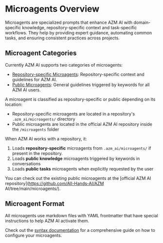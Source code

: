 # Microagents Overview

Microagents are specialized prompts that enhance AZM AI with domain-specific knowledge, repository-specific context
and task-specific workflows. They help by providing expert guidance, automating common tasks, and ensuring
consistent practices across projects.

## Microagent Categories

Currently AZM AI supports two categories of microagents:

- [Repository-specific Microagents](./microagents-repo): Repository-specific context and guidelines for AZM AI.
- [Public Microagents](./microagents-public): General guidelines triggered by keywords for all AZM AI users.

A microagent is classified as repository-specific or public depending on its location:

- Repository-specific microagents are located in a repository's `.azm_ai/microagents/` directory
- Public microagents are located in the official AZM AI repository inside the `/microagents` folder

When AZM AI works with a repository, it:

1. Loads **repository-specific** microagents from `.azm_ai/microagents/` if present in the repository.
2. Loads **public knowledge** microagents triggered by keywords in conversations
3. Loads **public tasks** microagents when explicitly requested by the user

You can check out the existing public microagents at the [official AZM AI repository](https://github.com/All-Hands-AI/AZM AI/tree/main/microagents/).

## Microagent Format

All microagents use markdown files with YAML frontmatter that have special instructions to help AZM AI activate them.

Check out the [syntax documentation](./microagents-syntax) for a comprehensive guide on how to configure your microagents.
